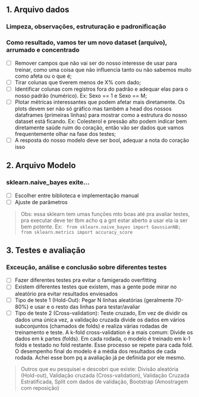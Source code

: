 ## 1. Arquivo dados
### Limpeza, observações, estruturação e padronificação
### Como resultado, vamos ter um novo dataset (arquivo), arrumado e concentrado
- [ ] Remover campos que não vai ser do nosso interesse de usar para treinar, como uma coisa que não influencia tanto ou não sabemos muito como afeta ou o que é;
- [ ] Tirar colunas que tiverem menos de X% com dado;
- [ ] Identificar colunas com registros fora do padrão e adequar elas para o nosso padrão (numérico). Ex: Sexo == 1 e Sexo == M;
- [ ] Plotar métricas interessantes que podem afetar mais diretamente. Os plots devem ser não só gráfico mas também a head dos nossos dataframes (primeiras linhas) para mostrar como a estrutura do nosso dataset está ficando. Ex: Colesterol e pressão alto podem indicar bem diretamente saúde ruim do coração, então vão ser dados que vamos frequentemente olhar na fase dos testes;
- [ ] A resposta do nosso modelo deve ser bool, adequar a nota do coração isso

## 2. Arquivo Modelo
### sklearn.naive_bayes exite...
- [ ] Escolher entre biblioteca e implementação manual
- [ ] Ajuste de parâmetros
> Obs: essa sklearn tem umas funções mto boas até pra avaliar testes, pra executar deve ter tbm acho q a gnt estar aberto a usar ela ia ser bem potente. Ex: ` from sklearn.naive_bayes import GaussianNB;
from sklearn.metrics import accuracy_score`

## 3. Testes e avaliação
### Exceução, análise e conclusão sobre diferentes testes
- [ ] Fazer diferentes testes pra evitar o famigerado overfitting
- [ ] Existem diferentes testes que existem, mas a gente pode mirar no aleatório pra evitar resultados enviesados
- [ ] Tipo de teste 1 (Hold-Out): Pegar N linhas aleatórias (geralmente 70-80%) e usar e o resto das linhas para testar/avaliar
- [ ] Tipo de teste 2 (Cross-validation): Teste cruzado, Em vez de dividir os dados uma única vez, a validação cruzada divide os dados em vários subconjuntos (chamados de folds) e realiza várias rodadas de treinamento e teste. A k-fold cross-validation é a mais comum: Divide os dados em k partes (folds). Em cada rodada, o modelo é treinado em k-1 folds e testado no fold restante. Esse processo se repete para cada fold. O desempenho final do modelo é a média dos resultados de cada rodada. Achei esse bom pq a avaliação já pe definida por ele mesmo.
> Outros que eu pesquisei e descobri que existe: Divisão aleatória (Hold-out), Validação cruzada (Cross-validation), Validação Cruzada Estratificada, Split com dados de validação, Bootstrap (Amostragem com reposição)
